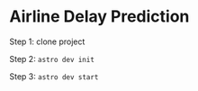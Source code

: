 # Airline Delay Prediction

Step 1: clone project

Step 2: `astro dev init`

Step 3: `astro dev start`

